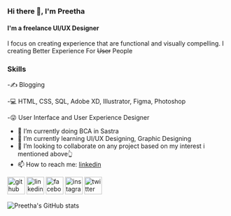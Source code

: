 ### Hi there 👋, I'm Preetha
#### I'm a freelance UI/UX Designer

I focus on creating experience that are functional and visually compelling.
I creating Better Experience For ~~User~~ People

### Skills
-✍ Blogging

-💻 HTML, CSS, SQL, Adobe XD, Illustrator, Figma, Photoshop

-😜 User Interface and User Experience Designer

- 🔭 I’m currently doing BCA in Sastra
- 🌱 I’m currently learning UI/UX Designing, Graphic Designing 
- 👯 I’m looking to collaborate on  any project based on my interest i mentioned above👆 
- 📫 How to reach me: [linkedin](https://www.linkedin.com/in/preetha-selvaraj-3719a91b5/)


[<img src='https://cdn.jsdelivr.net/npm/simple-icons@3.0.1/icons/github.svg' alt='github' height='40'>](https://github.com/preethaselvaraj)  [<img src='https://cdn.jsdelivr.net/npm/simple-icons@3.0.1/icons/linkedin.svg' alt='linkedin' height='40'>](https://www.linkedin.com/in/https://www.linkedin.com/in/preetha-selvaraj-3719a91b5//)  [<img src='https://cdn.jsdelivr.net/npm/simple-icons@3.0.1/icons/facebook.svg' alt='facebook' height='40'>](https://www.facebook.com/https://www.facebook.com/profile.php?id=100058205814356)  [<img src='https://cdn.jsdelivr.net/npm/simple-icons@3.0.1/icons/instagram.svg' alt='instagram' height='40'>](https://www.instagram.com/https://www.instagram.com/preetha_selvaraj_2703/saved//)  [<img src='https://cdn.jsdelivr.net/npm/simple-icons@3.0.1/icons/twitter.svg' alt='twitter' height='40'>](https://twitter.com/https://twitter.com/Preethaselvaraj?t=4rRLyBCJuRQg2KWrfPHRzw&s=08)  

![Preetha's GitHub stats](https://github-readme-stats.vercel.app/api?username=Preethaselvaraj&theme=dark&show_icons=true)


